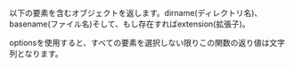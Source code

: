 以下の要素を含むオブジェクトを返します。dirname(ディレクトリ名)、basename(ファイル名)そして、もし存在すればextension(拡張子)。

optionsを使用すると、すべての要素を選択しない限りこの関数の返り値は文字列となります。

